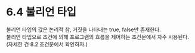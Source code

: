 # 6.4 불리언 타입

불리언 타입의 값은 논리적 참, 거짓을 나타내는 true, false만 존재한다.  
불리언 타입으로 조건에 의해 프로그램의 흐름을 제어하는 조건문에서 자주 시용된다.  
(자세한 건 8.2 조건문에서 확인하자.)
